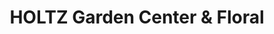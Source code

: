 ---
title: "HOLTZ Garden Center & Floral"
url: /ham-lake/holtz-garden-center-und-floral/
shop: Garten-Center
---